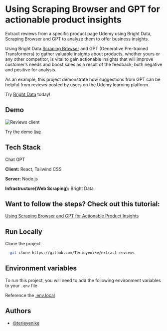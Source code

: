 # Using Scraping Browser and GPT for actionable product insights

Extract reviews from a specific product page Udemy using Bright Data, Scraping Browser and GPT to analyze them to offer business insights.

Using Bright Data [Scraping Browser](https://brdta.com/scraping_browser) and GPT (Generative Pre-trained Transformers) to gather valuable insights about products, whether yours or any other competitor, is vital to gain actionable insights that will improve customer’s needs and boost sales as a result of the feedback; both negative and positive for analysis.

As an example, this project demonstrate how suggestions from GPT can be helpful from reviews posted by users on the Udemy learning platform.

Try [Bright Data](https://brightdata.com/) today!

## Demo

![Reviews client](https://github.com/Terieyenike/extract-reviews/assets/25850598/3ad738f7-738f-4c3c-9f34-3831dd8e4596)

Try the demo [live](https://udemyreviews.netlify.app/)

## Tech Stack

Chat GPT

**Client:** React, Tailwind CSS

**Server:** Node.js

**Infrastructure(Web Scraping):** Bright Data

## Want to follow the steps? Check out this tutorial:

[Using Scraping Browser and GPT for Actionable Product Insights](https://hackernoon.com/using-scraping-browser-and-gpt-for-actionable-product-insights)

## Run Locally

Clone the project

```bash
  git clone https://github.com/Terieyenike/extract-reviews
```

## Environment variables

To run this project, you will need to add the following environment variables to your `.env` file

Reference the [.env.local](/headless-web-scraping/.env.local)

## Authors

- [@terieyenike](https://www.twitter.com/terieyenike)
